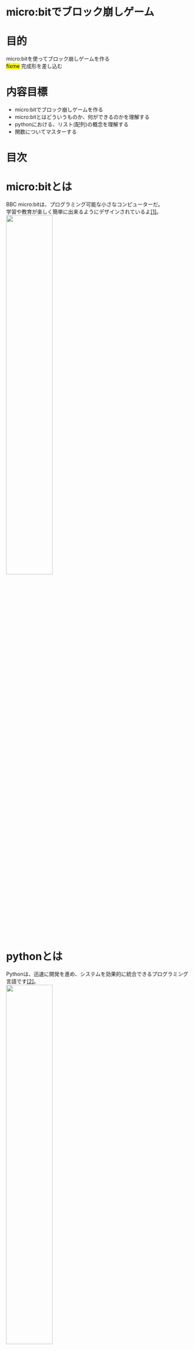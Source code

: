# micro:bitでブロック崩しゲーム
# 目的
micro:bitを使ってブロック崩しゲームを作る<br>
<mark>fixme</mark> 完成形を差し込む

# 内容目標
- micro:bitでブロック崩しゲームを作る
- micro:bitとはどういうものか、何ができるのかを理解する
- pythonにおける、リスト(配列)の概念を理解する
- 関数についてマスターする
# 目次
# micro:bitとは
BBC micro:bitは、プログラミング可能な小さなコンピューターだ。<br>
学習や教育が楽しく簡単に出来るようにデザインされているよ[[1]](https://groklearning.com/)。<br>
<img src="./image/microbit.jpg" width="50%" height=50%>

# pythonとは
Pythonは、迅速に開発を進め、システムを効果的に統合できるプログラミング言語です[[2]](https://www.python.org/)。<br>
<img src="./image/python.png" width="50%" height=50%>

# コーディング
## プログラム全体図
- ①初期位置にブロックを配置<br>
<img src="./gif/step1.gif" width="10%" height="10%">

- ②一定時間経過でブロックが落下<br>
<img src="./gif/step2.gif" width="10%" height="10%">

- ③一番下まで落ちたら、ブロックをそこに配置<br>
<img src="./gif/step2.gif" width="10%" height="10%">

- ④新しいブロックを生成<br>
<img src="./gif/step3.gif" width="10%" height="10%">

- ⑤一列揃ったらその列を消去<br>
<img src="./gif/step4.gif" width="10%" height="10%">

- ★★一旦完成★★
- Ex. 消したブロックより上のブロックを落とす
- Ex. 効果音を付ける
- Ex. ブロックの種類を追加

Exは順不同。<br>
## micro:bitの紹介(10min)
### LED表示<br>
- 5×5のLEDディスプレイ（発光ダイオード）<br>
<img src="./gif/led.gif" width="25%" height="25%">

### ボタン操作<br>
- 2つのボタン（左Aボタン、右Bボタン）<br>
<img src="./gif/button.gif" width="25%" height="25%">

### 様々なセンサ<br>
- 加速度計<br>
- 磁力計（コンパス）<br>
- 温度センサー<br>
- Bluetooth<br>
- ラジオ通信（他のmicro:bitと通信する）<br>
- 外部入出力ピン（金色のパッド部分）<br>
## 簡単なLED点灯デモ(5min)
### 指定した場所のLEDを点灯<br>
```python: python
flash(x, y, 明るさ)
```
### (2, 2) の位置に明るさ9で点灯
```python: demo1.py
flash(2, 2, 9)
```
### micro:bitで実行
↓のコマンドを TERMINAL で実行する<br>
```bash: TERMINAL
uflash demo.py
```
↓のようにLEDが光れば成功！<br><br>
<img src="./image/demo.png" width="20%" height="20%">

### x座標とy座標について<br>
- x: よこの位置 0（左）〜4（右）<br>
- y: たての位置 0（上）〜4（下）<br>
<img src="./image/zahyo.png" width="20%" height="20%">

### 明るさについて<br>
- 0(真っ暗)〜9(一番明るい)<br>
### 関数について<br>
<mark>fixme</mark> 画像が欲しい<br>

### Work. (0, 4)の位置に明るさ6で点灯してみよう<br>
<ins>demo.py</ins>のプログラムを、(0, 4)の位置に明るさ6で点灯させるプログラムに書き換えてください。

↓の画像のように光れば成功!<br><br>
<img src="./image/demo1.png" width="20%" height="20%">

<details><summary>答え</summary>

```python:demo.py
flash(0, 4, 6)
```
</details>

### Work. 以下のプログラムを実行した時、どのLEDが光るかを考えてみてください<br>
```python:python
flash(2, 0, 9)
flash(2, 1, 9)
flash(2, 2, 9)
flash(2, 3, 9)
flash(2, 4, 9)
```
<details><summary>答え</summary>
<img src="./image/prac1.png" width="20%" height="20%">
</details>

## Work①,②: 落ちるブロックを作ろう(10min)
ここでは、ブロックが一定時間ごとに落ちていくプログラムを作っていきます。<br>
↓完成形<br><br>
<img src="./gif/main1.gif" width="25%" height="25%">

このために、<br>
#### ①初期位置(一番上の真ん中)にブロックを表示<br>
#### ②そのブロックを一定時間ごとに落とす<br>

という順番でプログラミングをしていきます！<br>

### ①初期位置にブロックを表示<br>
まずは、一番上の真ん中(x = 2, y = 0)の位置にLEDを点灯するプログラムを作っていきます。<br>
これが、ゲームを開始したときのブロックの初期位置になります。<br>

#### 1. main.pyを開く<br>
今までは練習のため、<ins>demo.py</ins>というファイルにプログラムを書いていました。<br>
ここからは実際にブロック崩しゲームを作っていくので、本番用のファイル(<ins>main.py</ins>)を開いてください。<br>
ここからは、プログラムはこの<ins>main.py</ins>に記述していきます。<br>

#### 2. 座標を変数で指定できるようにする<br>
これまではflashの引数には直接数字を入れていました(ex. flash(2, 2, 6))。<br>
しかし、今後のために、LEDを点灯する座標は変数で指定できるようにしておきましょう。<br>
なので、x と y という変数を作成し、初期値を代入してください。<br>
初期値は、一番上の真ん中の位置に表示できるような値にしてください。<br>
<details><summary>答え</summary>

```python:demo.py
x = 2
y = 0
```
</details>

その後、(x,y)の位置に、明るさ9で点灯するプログラムを作成してください<br>

<details><summary>答え</summary>

```python:demo.py
x = 2
y = 0
flash(x, y, 9)
```
</details>

#### 3. 繰り返し処理

現時点のプログラムは、**(x, y)を指定し、その座標のLEDを明るさ9で点灯させる**というものです。

このプログラムでは、**LEDを一回光らせたらプログラムが終了**しています。<br>
点灯し続けているので**繰り返している**と錯覚するかもしれませんが、 PC から電源が供給され続けているので光っているだけです。<br>
一定時間経過ごとにブロックを落とすためにはプログラムは**終了してほしくない**ので、**繰り返し処理**を追加します<br>
pythonには**二種類の繰り返し(ループ)**があったのを覚えていますか？<br>

<details><summary>答え</summary>

**for(回数ループ)**
```python:demo.py
for i in range(10):
```
**while(条件ループ)**
```python:demo.py
while True:
```
</details>
```python:ヒント
import random
#5 ~ 10 の乱数を生成
random.randint(5, 10)
```

- 実行して確認
```bash:TERMINAL
uflash main.py
```
micro:bitをパソコンに繋げて、上記のコマンドを実行してみてください。<br>
プログラムが合っていれば、実行する度に光る位置が変わるはずです。<br>

#### ブロックが落下するようにする
- 繰り返し処理<br>
今のプログラムでは、LEDを光らせて、プログラムが終了しています。<br>
まずは、LEDを光らせるプログラムをずっと繰り返すようにしましょう<br>
"ずっと繰り返す"は、pythonではどう書いていたでしょうか。<br>
```python
while True:
  処理①
  処理②
  ...
```
- クイズ<br>
以下のプログラムを実行すると、横一列にLEDが全て点灯します。なぜでしょうか？<br>
```python
while True:
  x = random.randint(0, 4)
  flash(x, 0, 9)
```
ヒントは、以下のプログラムを実行すると、縦一列にLEDが点灯します。<br>
```python:python
flash(2, 0, 9)
flash(2, 1, 9)
flash(2, 2, 9)
flash(2, 3, 9)
flash(2, 4, 9)
```

- y座標を変数で指定する<br>
現在のプログラムでは、flash関数のy座標は数値の0を入れています。<br>
 y という変数に0を代入し、flash関数のy座標には変数の y を入れてください<br>
変数への代入は、willeループより上部分で行ってください<br>

- y座標を1ずつ足す(インクリメント)<br>
whileループの中で、LEDを表示した後に、yの数値を +1 してください。<br>

- クイズ<br>
上記のプログラムで上手くいかない理由を考えてみてください<br>

- 
#### A/Bボタンで左右に動かす

### 着地したブロックを記録しよう(20min)
- 落ちたブロックを「床」として記録
- 落ちたらその場所にブロックを固定し、次のブロックを出す
### 一列揃ったら消そう(15min)
### リスト(配列とは)
- リストと配列は厳密には違うけど、同じものだと思ってくれていい
### 一列揃ったら消すプログラムを書こう
### 一列消したらブロックが降ってくるようにしよう

## まとめ
## 参考文献
[1] https://groklearning.com/<br>
[2] https://www.python.org/<br>
[3] https://microbit.org/ja/<br>
[4] https://microbit-micropython.readthedocs.io/en/v2-docs/<br>
[5] https://microbit-micropython.readthedocs.io/ja/latest/<br>


This material benefited from the assistance of ChatGPT.

Kazuma Aoyama(bloodtune65@gmail.com)